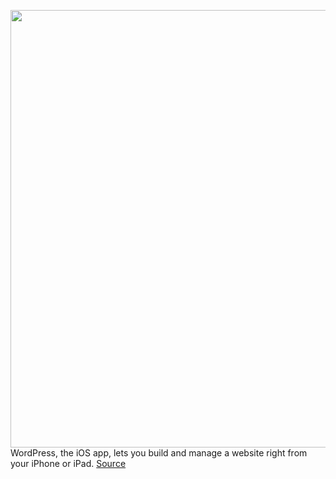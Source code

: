 <img src='https://cdn.vox-cdn.com/thumbor/XSDY-bqNjt5uD9s6Z-37DNWvoLI=/0x0:5000x3333/1200x800/filters:focal(2100x1267:2900x2067)/cdn.vox-cdn.com/uploads/chorus_image/image/67276563/1149746687.jpg.0.jpg' width='700px' /><br/>
WordPress, the iOS app, lets you build and manage a website right from your iPhone or iPad.
<a href='https://www.theverge.com/2020/8/21/21396316/apple-wordpress-in-app-purchase-tax-update-store'> Source <a/>